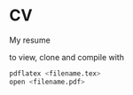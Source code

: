 # CV
My resume

to view, clone and compile with
```bash
pdflatex <filename.tex>
open <filename.pdf>
```
